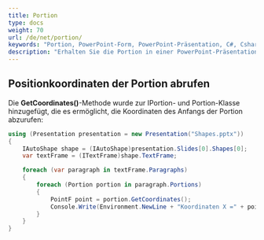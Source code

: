 ```yaml
---
title: Portion
type: docs
weight: 70
url: /de/net/portion/
keywords: "Portion, PowerPoint-Form, PowerPoint-Präsentation, C#, Csharp, Aspose.Slides für .NET"
description: "Erhalten Sie die Portion in einer PowerPoint-Präsentation in C# oder .NET"
---
```


## **Positionkoordinaten der Portion abrufen**
Die **GetCoordinates()**-Methode wurde zur IPortion- und Portion-Klasse hinzugefügt, die es ermöglicht, die Koordinaten des Anfangs der Portion abzurufen:

```c#
using (Presentation presentation = new Presentation("Shapes.pptx"))
{
    IAutoShape shape = (IAutoShape)presentation.Slides[0].Shapes[0];
    var textFrame = (ITextFrame)shape.TextFrame;

    foreach (var paragraph in textFrame.Paragraphs)
    {
        foreach (Portion portion in paragraph.Portions)
        {
            PointF point = portion.GetCoordinates();
            Console.Write(Environment.NewLine + "Koordinaten X =" + point.X + " Koordinaten Y =" + point.Y);
        }
    }
}
```